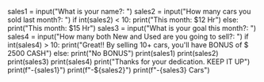 sales1 = input("What is your name?: ")
sales2 = input("How many cars you sold last month?: ")
if int(sales2) < 10:
  print("This month: $12 Hr")
else:
  print("This month: $15 Hr")
sales3 = input("What is your goal this month?: ")
sales4 = input("How many both New and Used are you going to sell?: ")
if int(sales4) > 10:
  print("Great!! By selling 10+ cars, you'll have BONUS of $ 2500 CASH")
else:
  print("No BONUS")
print(sales1)
print(sales2)
print(sales3)
print(sales4)
print("Thanks for your dedication. KEEP IT UP")
print(f"-{sales1}")
print(f"-${sales2}")
print(f"-{sales3} Cars")
